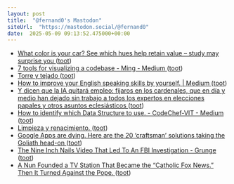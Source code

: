 ```yaml
---
layout: post
title:  "@fernand0's Mastodon"
siteUrl:  "https://mastodon.social/@fernand0"
date:  2025-05-09 09:13:52.475000+00:00
---
```

*  [What color is your car? See which hues help retain value – study may surprise you  ](https://www.sacbee.com/news/local/article251213989.html) ([toot](https://mastodon.social/@fernand0/114477107280182679))
*  [7 tools for visualizing a codebase - Ming - Medium ](https://blog.myli.page/7-tools-for-visualizing-a-codebase-41b7cddb1a1) ([toot](https://mastodon.social/@fernand0/114477001775394133))
*  [Torre y tejado ](https://www.flickr.com/photos/fernand0/54479570703) ([toot](https://mastodon.social/@fernand0/114476839023195896))
*  [How to improve your English speaking skills by yourself. \| Medium ](https://medium.com/@mrhenriquez/how-to-improve-your-english-speaking-skills-by-yourself-9b242d394cb) ([toot](https://mastodon.social/@fernand0/114475181340969684))
*  [Y dicen que la IA quitará empleo: fijaros en los cardenales, que en día y medio han dejado sin trabajo a todos los expertos en elecciones papales y otros asuntos eclesiásticos ](https://mastodon.social/@fernand0/114473732235530291) ([toot](https://mastodon.social/@fernand0/114473732235530291))
*  [How to identify which Data Structure to use. - CodeChef-VIT - Medium ](https://medium.com/@muskanagarwall/how-to-identify-which-data-structure-to-use-5a1c66ad274) ([toot](https://mastodon.social/@fernand0/114473372696734466))
*  [Limpieza y renacimiento. ](https://avecesunafoto.wordpress.com/2025/05/07/limpieza-y-renacimiento) ([toot](https://mastodon.social/@fernand0/114473357432864003))
*  [Google Apps are dying. Here are the 20 ‘craftsman’ solutions taking the Goliath head-on ](https://medium.com/@tejasgawande/google-apps-are-dying-here-are-the-20-craftsman-solutions-taking-the-goliath-head-on-e2548aa0391) ([toot](https://mastodon.social/@fernand0/114473153462021098))
*  [The Nine Inch Nails Video That Led To An FBI Investigation - Grunge ](https://www.grunge.com/292513/the-nine-inch-nails-video-that-led-to-an-fbi-investigation) ([toot](https://mastodon.social/@fernand0/114472978972415416))
*  [A Nun Founded a TV Station That Became the “Catholic Fox News.” Then It Turned Against the Pope. ](https://slate.com/human-interest/2022/06/ewtn-catholic-media-pope-francis-fox-news.htm) ([toot](https://mastodon.social/@fernand0/114472717527182898))
